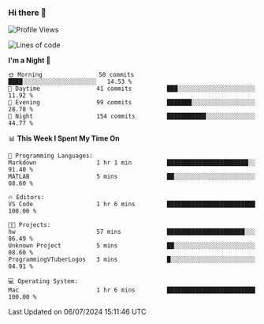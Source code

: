 ### Hi there 👋

<!--
**ALiersEL/ALiersEL** is a ✨ _special_ ✨ repository because its `README.md` (this file) appears on your GitHub profile.

Here are some ideas to get you started:

- 🔭 I’m currently working on ...
- 🌱 I’m currently learning ...
- 👯 I’m looking to collaborate on ...
- 🤔 I’m looking for help with ...
- 💬 Ask me about ...
- 📫 How to reach me: ...
- 😄 Pronouns: ...
- ⚡ Fun fact: ...
-->

<!--START_SECTION:waka-->
![Profile Views](http://img.shields.io/badge/Profile%20Views-1-blue)

![Lines of code](https://img.shields.io/badge/From%20Hello%20World%20I%27ve%20Written-7.6%20million%20lines%20of%20code-blue)

**I'm a Night 🦉** 

```text
🌞 Morning                50 commits          ████░░░░░░░░░░░░░░░░░░░░░   14.53 % 
🌆 Daytime                41 commits          ███░░░░░░░░░░░░░░░░░░░░░░   11.92 % 
🌃 Evening                99 commits          ███████░░░░░░░░░░░░░░░░░░   28.78 % 
🌙 Night                  154 commits         ███████████░░░░░░░░░░░░░░   44.77 % 
```


📊 **This Week I Spent My Time On** 

```text
💬 Programming Languages: 
Markdown                 1 hr 1 min          ███████████████████████░░   91.40 % 
MATLAB                   5 mins              ██░░░░░░░░░░░░░░░░░░░░░░░   08.60 % 

🔥 Editors: 
VS Code                  1 hr 6 mins         █████████████████████████   100.00 % 

🐱‍💻 Projects: 
hw                       57 mins             ██████████████████████░░░   86.49 % 
Unknown Project          5 mins              ██░░░░░░░░░░░░░░░░░░░░░░░   08.60 % 
ProgrammingVTuberLogos   3 mins              █░░░░░░░░░░░░░░░░░░░░░░░░   04.91 % 

💻 Operating System: 
Mac                      1 hr 6 mins         █████████████████████████   100.00 % 
```


 Last Updated on 06/07/2024 15:11:46 UTC
<!--END_SECTION:waka-->
